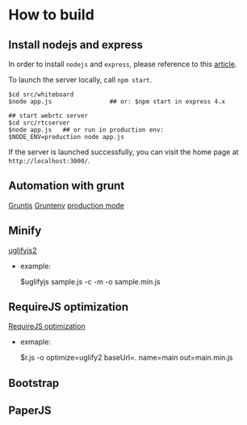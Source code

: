 How to build
============

## Install nodejs and express

In order to install `nodejs` and `express`, please reference to this [article](https://github.com/yejingfu/blog/blob/master/2014/howtoexpress.md).

To launch the server locally, call `npm start`.

    $cd src/whiteboard
    $node app.js                ## or: $npm start in express 4.x
	
	## start webrtc server
	$cd src/rtcserver
	$node app.js   ## or run in production env:
	$NODE_ENV=production node app.js

If the server is launched successfully, you can visit the home page at `http://localhost:3000/`.

## Automation with grunt
[Gruntjs](http://gruntjs.com/)
[Gruntenv](https://www.npmjs.org/package/grunt-env)
[production mode](http://www.hacksparrow.com/running-express-js-in-production-mode.html)

## Minify
[uglifyjs2](https://github.com/mishoo/UglifyJS2)

- example:  

    $uglifyjs sample.js -c -m -o sample.min.js

## RequireJS optimization
[RequireJS optimization](http://requirejs.org/docs/optimization.htm)

- exmaple:

   $r.js -o optimize=uglify2 baseUrl=. name=main out=main.min.js

## Bootstrap

## PaperJS

